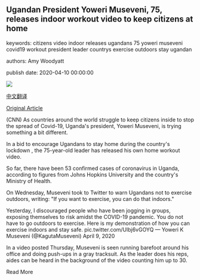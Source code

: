 ## Ugandan President Yoweri Museveni, 75, releases indoor workout video to keep citizens at home

keywords: citizens video indoor releases ugandans 75 yoweri museveni covid19 workout president leader countrys exercise outdoors stay ugandan

authors: Amy Woodyatt

publish date: 2020-04-10 00:00:00

![](https://cdn.cnn.com/cnnnext/dam/assets/200410070338-01-yoweri-museveni-covid-workout-0409-super-tease.jpg)

[中文翻译](Ugandan%20President%20Yoweri%20Museveni%2C%2075%2C%20releases%20indoor%20workout%20video%20to%20keep%20citizens%20at%20home_zh.md)

[Original Article](https://edition.cnn.com/2020/04/10/africa/uganda-president-work-out-video-intl-scli/index.html)

(CNN) As countries around the world struggle to keep citizens inside to stop the spread of Covid-19, Uganda's president, Yoweri Museveni, is trying something a bit different.

In a bid to encourage Ugandans to stay home during the country's lockdown , the 75-year-old leader has released his own home workout video.

So far, there have been 53 confirmed cases of coronavirus in Uganda, according to figures from Johns Hopkins University and the country's Ministry of Health.

On Wednesday, Museveni took to Twitter to warn Ugandans not to exercise outdoors, writing: "If you want to exercise, you can do that indoors."

Yesterday, I discouraged people who have been jogging in groups, exposing themselves to risk amidst the COVID-19 pandemic. You do not have to go outdoors to exercise. Here is my demonstration of how you can exercise indoors and stay safe. pic.twitter.com/Ulbj6vGOYQ — Yoweri K Museveni (@KagutaMuseveni) April 9, 2020

In a video posted Thursday, Museveni is seen running barefoot around his office and doing push-ups in a gray tracksuit. As the leader does his reps, aides can be heard in the background of the video counting him up to 30.

Read More
